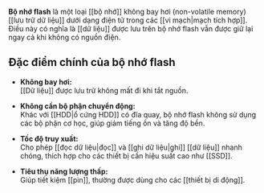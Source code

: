 **Bộ nhớ flash** là một loại [[bộ nhớ]] không bay hơi (non-volatile memory) [[lưu trữ dữ liệu]] dưới dạng điện tử trong các [[vi mạch|mạch tích hợp]]. Điều này có nghĩa là [[dữ liệu]] được lưu trên bộ nhớ flash vẫn được giữ lại ngay cả khi không có nguồn điện.

## Đặc điểm chính của bộ nhớ flash

- **Không bay hơi:**  
    [[Dữ liệu]] được lưu trữ không mất đi khi tắt nguồn.
    
- **Không cần bộ phận chuyển động:**  
    Khác với [[HDD|ổ cứng HDD]] có đĩa quay, bộ nhớ flash không sử dụng các bộ phận cơ học, giúp giảm tiếng ồn và tăng độ bền.
    
- **Tốc độ truy xuất:**  
    Cho phép [[đọc dữ liệu|đọc]] và [[ghi dữ liệu|ghi]] [[dữ liệu]] nhanh chóng, thích hợp cho các thiết bị cần hiệu suất cao như [[SSD]].
    
- **Tiêu thụ năng lượng thấp:**  
    Giúp tiết kiệm [[pin]], thường được dùng cho các [[thiết bị di động]].